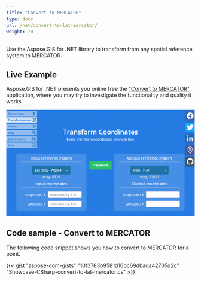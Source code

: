 ```yaml
---
title: "Convert to MERCATOR"
type: docs
url: /net/convert-to-lat-mercator/
weight: 70
---
```


Use the Aspose.GIS for .NET library to transform from any spatial reference system to MERCATOR.

## **Live Example**

Aspose.GIS for .NET presents you online free the ["Convert to MERCATOR"](https://products.aspose.app/gis/transformation/convert-to-lat-mercator) application, where you may try to investigate the functionality and quality it works.

![transformation coordinates app](transform-coordinates.png)

## **Code sample - Convert to MERCATOR**

The following code snippet shows you how to convert to MERCATOR for a point.

{{< gist "aspose-com-gists" "10f3783b9581d10bc69dbada42705d2c" "Showcase-CSharp-convert-to-lat-mercator.cs" >}}
